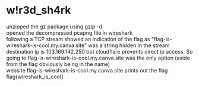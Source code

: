 # w!r3d_sh4rk
unzipped the gz package using gzip -d<br>
opened the decompressed pcapng file in wireshark<br>
following a TCP stream showed an indication of the flag as "flag-is-wireshark-is-cool.my.canva.site" was a string hidden in the stream<br>
destination ip is 103.169.142.250 but cloudflare prevents direct ip access. So going to flag-is-wireshark-is-cool.my.canva.site was the only option (aside from the flag obviously being in the name)<br>
website flag-is-wireshark-is-cool.my.canva.site prints out the flag flag{wireshark_is_cool}<br>

